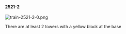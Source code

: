 #### 2521-2
![train-2521-2-0.png](https://github.com/lil-lab/nlvr/raw/master/nlvr/train/images/25/train-2521-2-0.png "train-2521-2-0.png")

There are at least 2 towers with a yellow block at the base